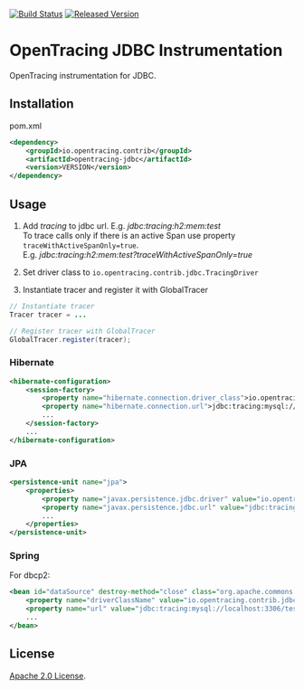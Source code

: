 [![Build Status][ci-img]][ci] [![Released Version][maven-img]][maven]

# OpenTracing JDBC Instrumentation
OpenTracing instrumentation for JDBC.

## Installation

pom.xml
```xml
<dependency>
    <groupId>io.opentracing.contrib</groupId>
    <artifactId>opentracing-jdbc</artifactId>
    <version>VERSION</version>
</dependency>
```

## Usage

1. Add _tracing_ to jdbc url. E.g. _jdbc:tracing:h2:mem:test_  
To trace calls only if there is an active Span use property `traceWithActiveSpanOnly=true`.  
E.g. _jdbc:tracing:h2:mem:test?traceWithActiveSpanOnly=true_

2. Set driver class to `io.opentracing.contrib.jdbc.TracingDriver`

3. Instantiate tracer and register it with GlobalTracer
```java
// Instantiate tracer
Tracer tracer = ...

// Register tracer with GlobalTracer
GlobalTracer.register(tracer);

```

### Hibernate

```xml
<hibernate-configuration>
    <session-factory>
        <property name="hibernate.connection.driver_class">io.opentracing.contrib.jdbc.TracingDriver</property>
        <property name="hibernate.connection.url">jdbc:tracing:mysql://localhost:3306/test</property>
        ...
    </session-factory>
    ...
</hibernate-configuration>
```

### JPA

```xml
<persistence-unit name="jpa">
    <properties>
        <property name="javax.persistence.jdbc.driver" value="io.opentracing.contrib.jdbc.TracingDriver"/>
        <property name="javax.persistence.jdbc.url" value="jdbc:tracing:mysql://localhost:3306/test"/>
        ...
    </properties>
</persistence-unit>
```

### Spring

For dbcp2:
 
```xml
<bean id="dataSource" destroy-method="close" class="org.apache.commons.dbcp2.BasicDataSource">
    <property name="driverClassName" value="io.opentracing.contrib.jdbc.TracingDriver"/>
    <property name="url" value="jdbc:tracing:mysql://localhost:3306/test"/>
    ...
</bean> 

```

## License

[Apache 2.0 License](./LICENSE).

[ci-img]: https://travis-ci.org/opentracing-contrib/java-jdbc.svg?branch=master
[ci]: https://travis-ci.org/opentracing-contrib/java-jdbc
[maven-img]: https://img.shields.io/maven-central/v/io.opentracing.contrib/opentracing-jdbc.svg
[maven]: http://search.maven.org/#search%7Cga%7C1%7Cio.opentracing.contrib%20opentracing-jdbc
